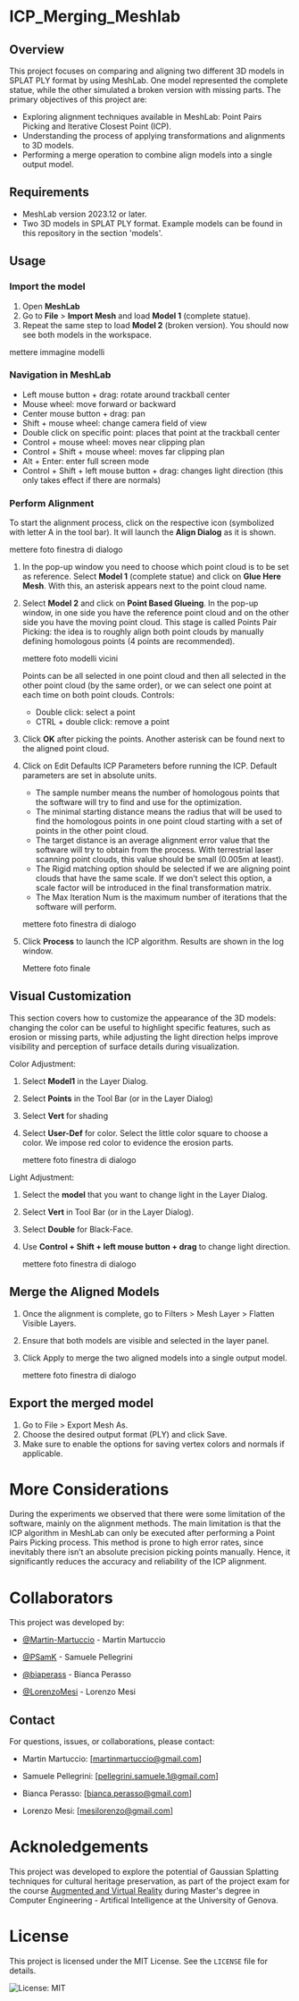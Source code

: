 # ICP_Merging_Meshlab

## Overview

This project focuses on comparing and aligning two different 3D models in SPLAT PLY format by using MeshLab. One model represented the complete statue, while the other simulated a broken version with missing parts. The primary objectives of this project are: 

- Exploring alignment techniques available in MeshLab: Point Pairs Picking and Iterative Closest Point (ICP).
- Understanding the process of applying transformations and alignments to 3D models.
- Performing a merge operation to combine align models into a single output model.

## Requirements

- MeshLab version 2023.12 or later.
- Two 3D models in SPLAT PLY format. Example models can be found in this repository in the section 'models'.

## Usage

### Import the model

1) Open **MeshLab**
2) Go to **File** > **Import Mesh** and load **Model 1** (complete statue).
3) Repeat the same step to load **Model 2** (broken version). You should now see both models in the workspace.

mettere immagine modelli 

### Navigation in MeshLab 

- Left mouse button + drag: rotate around trackball center
- Mouse wheel: move forward or backward
- Center mouse button + drag: pan
- Shift + mouse wheel: change camera field of view
- Double click on specific point: places that point at the trackball center
- Control + mouse wheel: moves near clipping plan
- Control + Shift + mouse wheel: moves far clipping plan
- Alt + Enter: enter full screen mode
- Control + Shift + left mouse button + drag: changes light direction (this only takes effect if there are normals)

### Perform Alignment 

To start the alignment process, click on the respective icon (symbolized with letter A in the tool bar). It will launch the **Align Dialog** as it is shown.

mettere foto finestra di dialogo

1) In the pop-up window you need to choose which point cloud is to be set as reference. Select **Model 1** (complete statue) and click on **Glue Here Mesh**. With this, an asterisk appears next to the point cloud name.
   
2) Select **Model 2** and click on **Point Based Glueing**. In the pop-up window, in one side you have the reference point cloud and on the other side you have the moving point cloud.
   This stage is called Points Pair Picking: the idea is to roughly align both point clouds by manually defining homologous points (4 points are recommended).

   mettere foto modelli vicini

   Points can be all selected in one point cloud and then all selected in the other point cloud (by the same order), or we can select one point at each time on both point clouds.
   Controls:
   - Double click: select a point
   - CTRL + double click: remove a point
4) Click **OK** after picking the points. Another asterisk can be found next to the aligned point cloud.
5) Click on Edit Defaults ICP Parameters before running the ICP. Default parameters are set in absolute units.
   - The sample number means the number of homologous points that the software will try to find and use for the optimization.
   - The minimal starting distance means the radius that will be used to find the homologous points in one point cloud starting with a set of points in the other point cloud.
   - The target distance is an average alignment error value that the software will try to obtain from the process. With terrestrial laser scanning point clouds, this value should be small (0.005m at least).
   - The Rigid matching option should be selected if we are aligning point clouds that have the same scale. If we don’t select this option, a scale factor will be introduced in the final transformation matrix.
   - The Max Iteration Num is the maximum number of iterations that the software will perform.
   
   mettere foto finestra di dialogo

6) Click **Process** to launch the ICP algorithm. Results are shown in the log window.

   Mettere foto finale 

## Visual Customization

This section covers how to customize the appearance of the 3D models: changing the color can be useful to highlight specific features, such as erosion or missing parts, while adjusting the light direction helps improve visibility and perception of surface details during visualization.

Color Adjustment:
1) Select **Model1** in the Layer Dialog.
2) Select **Points** in the Tool Bar (or in the Layer Dialog)
3) Select **Vert** for shading
4) Select **User-Def** for color. Select the little color square to choose a color. We impose red color to evidence the erosion parts.

   mettere foto finestra di dialogo

Light Adjustment:
1) Select the **model** that you want to change light in the Layer Dialog.
2) Select **Vert** in Tool Bar (or in the Layer Dialog).
3) Select **Double** for Black-Face.
4) Use **Control + Shift + left mouse button + drag** to change light direction.

   mettere foto finestra di dialogo

## Merge the Aligned Models

1) Once the alignment is complete, go to Filters > Mesh Layer > Flatten Visible Layers.
2) Ensure that both models are visible and selected in the layer panel.
3) Click Apply to merge the two aligned models into a single output model.

   mettere foto finestra di dialogo

## Export the merged model

1) Go to File > Export Mesh As.
2) Choose the desired output format (PLY) and click Save.
3) Make sure to enable the options for saving vertex colors and normals if applicable.

# More Considerations

During the experiments we observed that there were some limitation of the software, mainly on the alignment methods.
The main limitation is that the ICP algorithm in MeshLab can only be executed after performing a Point Pairs Picking process. 
This method is prone to high error rates, since inevitably there isn’t an absolute precision picking points manually.
Hence, it significantly reduces the accuracy and reliability of the ICP alignment.

# Collaborators

This project was developed by:

- [@Martin-Martuccio](https://github.com/Martin-Martuccio) - Martin Martuccio
  
- [@PSamK](https://github.com/PSamK) - Samuele Pellegrini
  
- [@biaperass](https://github.com/biaperass) - Bianca Perasso
  
- [@LorenzoMesi](https://github.com/LorenzoMesi) - Lorenzo Mesi
  
## Contact

For questions, issues, or collaborations, please contact:

- Martin Martuccio: [[martinmartuccio@gmail.com](Martin:martinmartuccio@gmail.com)]

- Samuele Pellegrini: [[pellegrini.samuele.1@gmail.com](Samuele:pellegrini.samuele.1@gmail.com)]

- Bianca Perasso: [[bianca.perasso@gmail.com](Bianca:bianca.perasso@gmail.com)]

- Lorenzo Mesi: [[mesilorenzo@gmail.com](Lorenzo:mesilorenzo@gmail.com)]

# Acknoledgements
 
This project was developed to explore the potential of Gaussian Splatting techniques for cultural heritage preservation, as part of the project exam for the course [Augmented and Virtual Reality](https://corsi.unige.it/off.f/2023/ins/66562) during Master's degree in Computer Engineering - Artifical Intelligence at the University of Genova.

# License

This project is licensed under the MIT License. See the `LICENSE` file for details.

![License: MIT](https://img.shields.io/badge/License-MIT-yellow.svg)
